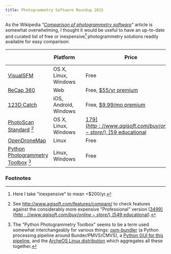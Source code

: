 ```yaml
---
title: Photogrammetry Software Roundup 2015
---
```


As the Wikipedia *"[Comparison of photogrammetry software](http://en.wikipedia.org/wiki/Comparison_of_photogrammetry_software)"* article is somewhat overwhelming, I thought it would be useful to have an up-to-date and curated list of free or inexpensive[^inexpensive] photogrammetry solutions readily available for easy comparison:

|                               | Platform            | | Price                  | Open Source | Creator       |
|-------------------------------|---------------------|---|------------------------|:-----------:|---------------|
| [VisualSFM](http://ccwu.me/vsfm/)                     | OS X, Linux, Windows  | | Free                   |      No     | Changchang Wu |
| [ReCap 360](http://recap360.autodesk.com)                      | Web                 | | Free, [$55/yr premium](http://www.autodesk.com/products/recap/buy/recap-360)    |      No     | Autodesk      |
| [123D Catch](http://www.123dapp.com/catch)                    | iOS, Android, Windows | | Free, [$9.99/mo premium](https://www.123dapp.com/gopremium)  |      No     | Autodesk      |
| [PhotoScan Standard](http://www.agisoft.com/features/standard-edition/) [^photoscancompare]            | OS X, Linux, Windows  | | [$179](http://www.agisoft.com/buy/online-store/), [$59 educational](http://www.agisoft.com/buy/online-store/educational-license/)   |      No     | Agisoft       |
| [OpenDroneMap](https://github.com/OpenDroneMap/OpenDroneMap)                  | Linux               | | Free                   |     Yes     | OpenDroneMap  |
| [Python Photogrammetry Toolbox](http://184.106.205.13/arcteam/ppt.php) [^ppt] | Linux, Windows       | | Free                   |     Yes     | Arc-Team      |

### Footnotes

[^inexpensive]: Here I take "inexpensive" to mean <$200/yr.
[^photoscancompare]: See <http://www.agisoft.com/features/compare/> to check features against the considerably more expensive "Professional" version ([$3499](http://www.agisoft.com/buy/online-store/), [$549 educational](http://www.agisoft.com/buy/online-store/educational-license/)).
[^ppt]: The "Python Photogrammetry Toolbox" seems to be a term used somewhat interchangeably for various things: [osm-bundler](https://code.google.com/p/osm-bundler/) (a Python processing pipeline around Bunder/PMVS/CMVS), a [Python GUI for this pipeline](https://github.com/archeos/ppt-gui/blob/master/ppt-gui-package/usr/share/archeos/osm-bundler/linux/ppt_gui.py), and the [ArcheOS Linux distribution](http://www.archeos.eu) which aggregates all these together.
